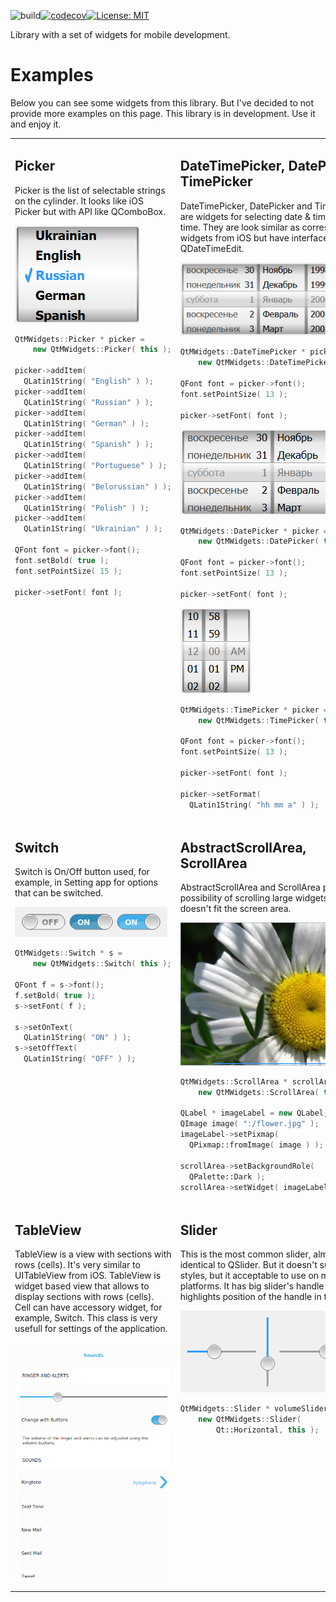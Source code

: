![build](https://github.com/igormironchik/qtmwidgets/workflows/build/badge.svg)[![codecov](https://codecov.io/gh/igormironchik/qtmwidgets/branch/master/graph/badge.svg?token=X8R9B3WEIY)](https://codecov.io/gh/igormironchik/qtmwidgets)[![License: MIT](https://img.shields.io/badge/license-MIT-blue.svg)](https://opensource.org/licenses/MIT)

Library with a set of widgets for mobile development.

# Examples

Below you can see some widgets from this library. But I've decided to not
provide more examples on this page. This library is in development. Use it
and enjoy it.

<table>
<tr>
<td style="vertical-align:top">

## Picker

Picker is the list of selectable strings on the cylinder. It looks like iOS Picker but with API like
QComboBox.

![Picker]( doc/img/picker_v2.png )

```cpp
QtMWidgets::Picker * picker =
    new QtMWidgets::Picker( this );

picker->addItem(
  QLatin1String( "English" ) );
picker->addItem(
  QLatin1String( "Russian" ) );
picker->addItem(
  QLatin1String( "German" ) );
picker->addItem(
  QLatin1String( "Spanish" ) );
picker->addItem(
  QLatin1String( "Portuguese" ) );
picker->addItem(
  QLatin1String( "Belorussian" ) );
picker->addItem(
  QLatin1String( "Polish" ) );
picker->addItem(
  QLatin1String( "Ukrainian" ) );

QFont font = picker->font();
font.setBold( true );
font.setPointSize( 15 );

picker->setFont( font );
```

</td>
<td style="vertical-align:top">

## DateTimePicker, DatePicker, TimePicker

DateTimePicker, DatePicker and TimePicker are widgets for selecting date &amp; time, date, time. They
are look similar as correspondence widgets from iOS but have interface as QDateTimeEdit.

![DateTimePicker]( doc/img/datetimepicker_v2.png )

```cpp
QtMWidgets::DateTimePicker * picker =
    new QtMWidgets::DateTimePicker( this );

QFont font = picker->font();
font.setPointSize( 13 );

picker->setFont( font );
```
![DatePicker]( doc/img/datepicker_v2.png )

```cpp
QtMWidgets::DatePicker * picker =
    new QtMWidgets::DatePicker( this );

QFont font = picker->font();
font.setPointSize( 13 );

picker->setFont( font );
```

![TimePicker]( doc/img/timepicker_v2.png )

```cpp
QtMWidgets::TimePicker * picker =
    new QtMWidgets::TimePicker( this );

QFont font = picker->font();
font.setPointSize( 13 );

picker->setFont( font );

picker->setFormat(
  QLatin1String( "hh mm a" ) );
```

</td>
</tr>
<tr>
<td style="vertical-align:top">

## Switch

Switch is On/Off button used, for example, in Setting app for options that can be switched.

![Switch]( doc/img/switch_v2.png )

```cpp
QtMWidgets::Switch * s =
    new QtMWidgets::Switch( this );

QFont f = s->font();
f.setBold( true );
s->setFont( f );

s->setOnText(
  QLatin1String( "ON" ) );
s->setOffText(
  QLatin1String( "OFF" ) );
```

</td>
<td style="vertical-align:top">

## AbstractScrollArea, ScrollArea

AbstractScrollArea and ScrollArea provides possibility of scrolling large widgets that
doesn't fit the screen area.

![ScrollArea]( doc/img/scrollarea.png )

```cpp
QtMWidgets::ScrollArea * scrollArea =
    new QtMWidgets::ScrollArea( this );

QLabel * imageLabel = new QLabel;
QImage image( ":/flower.jpg" );
imageLabel->setPixmap(
  QPixmap::fromImage( image ) );

scrollArea->setBackgroundRole(
  QPalette::Dark );
scrollArea->setWidget( imageLabel );
```

</td>
</tr>
<tr>
<td style="vertical-align:top">

## TableView

TableView is a view with sections with rows (cells). It's very similar to UITableView
from iOS. TableView is widget based view that allows to display sections with rows
(cells). Cell can have accessory widget, for example, Switch. This class is very usefull
for settings of the application.

![TableView]( doc/img/tableview-v3.png )

</td>
<td style="vertical-align:top">

## Slider

This is the most common slider, almost identical to QSlider.
But it doesn't support styles, but it acceptable to use
on mobile platforms. It has big slider's handle and highlights
position of the handle in the groove.

![Slider]( doc/img/slider_v2.png )

```cpp
QtMWidgets::Slider * volumeSlider =
    new QtMWidgets::Slider(
        Qt::Horizontal, this );
```
</td>
</tr>
</table>
